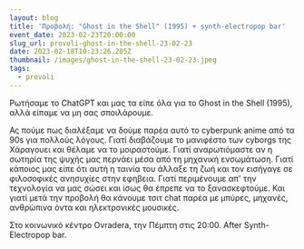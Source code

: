 ```yaml
---
layout: blog
title: 'Προβολή: "Ghost in the Shell" (1995) + synth-electropop bar'
event_date: 2023-02-23T20:00:00
slug_url: provoli-ghost-in-the-shell-23-02-23
date: 2023-02-18T10:23:26.205Z
thumbnail: /images/ghost-in-the-shell-23-02-23.jpeg
tags:
  - provoli
---
```

Ρωτήσαμε το ChatGPT και μας τα είπε όλα για το Ghost in the Shell (1995), αλλά είπαμε να μη σας σποιλάρουμε.

Ας πούμε πως διαλέξαμε να δούμε παρέα αυτό το cyberpunk anime από τα 90s για πολλούς λόγους. Γιατί διαβάζουμε το μανιφέστο των cyborgs της Χάραγουει και θέλαμε να το μοιραστούμε. Γιατί αναρωτιόμαστε αν η σωτηρία της ψυχής μας περνάει μέσα από τη μηχανική ενσωμάτωση. Γιατί κάποιος μας είπε ότι αυτή η ταινία του άλλαξε τη ζωή και τον εισήγαγε σε φιλοσοφικές ανησυχίες στην εφηβεια. Γιατί περιμένουμε απ' την τεχνολογία να μας σώσει και ίσως θα έπρεπε να το ξανασκεφτούμε. Και γιατί μετά την προβολή θα κάνουμε τσιτ chat παρέα με μπύρες, μηχανές, ανθρώπινα όντα και ηλεκτρονικές μουσικές.

Στο κοινωνικό κέντρο Ovradera, την Πέμπτη στις 20:00. After Synth-Electropop bar.